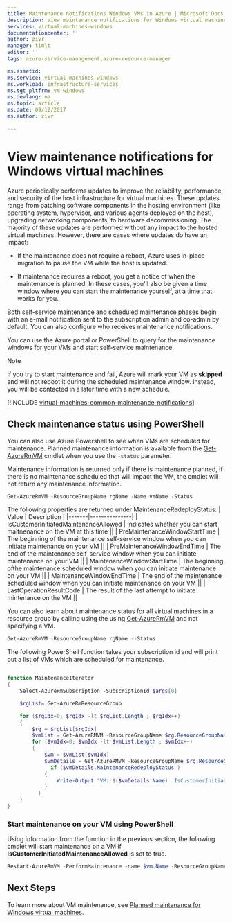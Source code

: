 ```yaml
---
title: Maintenance notifications Windows VMs in Azure | Microsoft Docs
description: View maintenance notifications for Windows virtual machines running in Azure.
services: virtual-machines-windows
documentationcenter: ''
author: zivr
manager: timlt
editor: ''
tags: azure-service-management,azure-resource-manager

ms.assetid: 
ms.service: virtual-machines-windows
ms.workload: infrastructure-services
ms.tgt_pltfrm: vm-windows
ms.devlang: na
ms.topic: article
ms.date: 09/12/2017
ms.author: zivr

---
```



# View maintenance notifications for Windows virtual machines

Azure periodically performs updates to improve the reliability, performance, and security of the host infrastructure for virtual machines. These updates range from patching software components in the hosting environment (like operating system, hypervisor, and various agents deployed on the host), upgrading networking components, to hardware decommissioning. The majority of these updates are performed without any impact to the hosted virtual machines. However, there are cases where updates do have an impact:

- If the maintenance does not require a reboot, Azure uses in-place migration to pause the VM while the host is updated.

- If maintenance requires a reboot, you get a notice of when the maintenance is planned. In these cases, you'll also be given a time window where you can start the maintenance yourself, at a time that works for you.


Both self-service maintenance and scheduled maintenance phases begin with an e-mail notification sent to the subscription admin and co-admin by default. You can also configure who receives maintenance notifications.

You can use the Azure portal or PowerShell to query for the maintenance windows for your VMs and start self-service maintenance.

 > [!NOTE]
 > If you try to start maintenance and fail, Azure will mark your VM as **skipped** and will not reboot it during the scheduled maintenance window. Instead, you will be contacted in a later time with a new schedule. 


[!INCLUDE [virtual-machines-common-maintenance-notifications](../../../includes/virtual-machines-common-maintenance-notifications.md)]

## Check maintenance status using PowerShell

You can also use Azure Powershell to see when VMs are scheduled for maintenance. Planned maintenance information is available from the [Get-AzureRmVM](/powershell/module/azurerm.compute/get-azurermvm) cmdlet when you use the `-status` parameter.
 
Maintenance information is returned only if there is maintenance planned, if there is no maintenance scheduled that will impact the VM, the cmdlet will not return any maintenance information. 

```powershell
Get-AzureRmVM -ResourceGroupName rgName -Name vmName -Status
```

The following properties are returned under MaintenanceRedeployStatus: 
| Value	| Description	|
|-------|---------------|
| IsCustomerInitiatedMaintenanceAllowed | Indicates whether you can start maitnenance on the VM at this time ||
| PreMaintenanceWindowStartTime         | The beginning of the maintenance self-service window when you can initiate maintenance on your VM ||
| PreMaintenanceWindowEndTime           | The end of the maintenance self-service window when you can initiate maintenance on your VM ||
| MaintenanceWindowStartTime            | The beginning ofthe maintenance scheduled window when you can initiate maintenance on your VM ||
| MaintenanceWindowEndTime              | The end of the maintenance scheduled window when you can initiate maintenance on your VM ||
| LastOperationResultCode               | The result of the last attempt to initiate mintenance on the VM ||



You can also learn about maintenance status for all virtual machines in a resource group by calling using the using [Get-AzureRmVM](/powershell/module/azurerm.compute/get-azurermvm) and not specifying a VM.
 
```powershell
Get-AzureRmVM -ResourceGroupName rgName --Status
```

The following PowerShell function takes your subscription id and will print out a list of VMs which are scheduled for maintenance.

```powershell

function MaintenanceIterator
{
    Select-AzureRmSubscription -SubscriptionId $args[0]

    $rgList= Get-AzureRmResourceGroup 

    for ($rgIdx=0; $rgIdx -lt $rgList.Length ; $rgIdx++)
    {
        $rg = $rgList[$rgIdx]
        $vmList = Get-AzureRMVM -ResourceGroupName $rg.ResourceGroupName 
        for ($vmIdx=0; $vmIdx -lt $vmList.Length ; $vmIdx++)
        {
            $vm = $vmList[$vmIdx]
            $vmDetails = Get-AzureRMVM -ResourceGroupName $rg.ResourceGroupName -Name $vm.Name -Status
              if ($vmDetails.MaintenanceRedeployStatus )
            {
                Write-Output "VM: $($vmDetails.Name)  IsCustomerInitiatedMaintenanceAllowed: $($vmDetails.MaintenanceRedeployStatus.IsCustomerInitiatedMaintenanceAllowed) $($vmDetails.MaintenanceRedeployStatus.LastOperationMessage)"               
            }
          }
    }
}

```

### Start maintenance on your VM using PowerShell

Using information from the function in the previous section, the following cmdlet will start maintenance on a VM if **IsCustomerInitiatedMaintenanceAllowed** is set to true.

```powershell
Restart-AzureRmVM -PerformMaintenance -name $vm.Name -ResourceGroupName $rg.ResourceGroupName 
```
 

## Next Steps

To learn more about VM maintenance, see [Planned maintenance for Windows virtual machines](planned-maintenance.md).